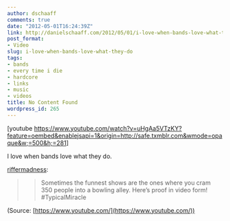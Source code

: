 ```yaml
---
author: dschaaff
comments: true
date: "2012-05-01T16:24:39Z"
link: http://danielschaaff.com/2012/05/01/i-love-when-bands-love-what-they-do/
post_format:
- Video
slug: i-love-when-bands-love-what-they-do
tags:
- bands
- every time i die
- hardcore
- links
- music
- videos
title: No Content Found
wordpress_id: 265
---
```


[youtube https://www.youtube.com/watch?v=uHgAa5VTzKY?feature=oembed&enablejsapi=1&origin=http://safe.txmblr.com&wmode=opaque&w;=500&h;=281]


I love when bands love what they do.






[riffermadness](http://riffermadness.tumblr.com/post/21922298119/sometimes-the-funnest-shows-are-the-ones-where-you):




<blockquote>

> 
> Sometimes the funnest shows are the ones where you cram 350 people into a bowling alley. Here’s proof in video form! #TypicalMiracle
> 
> 
</blockquote>

(Source: [https://www.youtube.com/](https://www.youtube.com/))
